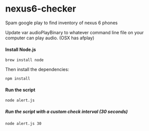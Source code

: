 nexus6-checker
==============

Spam google play to find inventory of nexus 6 phones

Update var audioPlayBinary to whatever command line file on your computer can play audio.  (OSX has afplay)

#### Install Node.js
```
brew install node
```

Then install the dependencies: 
```
npm install
```

#### Run the script
```
node alert.js
```

##### Run the script with a custom check interval (30 seconds)
```
node alert.js 30
```



